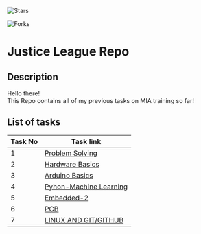 ![Stars](https://img.shields.io/badge/stars-13-yellow)


![Forks](https://img.shields.io/github/forks/MarwanGad/GitHub-Repo)
# Justice League Repo
## Description
Hello there! <br/>
This Repo contains all of my previous tasks on MIA training so far!
## List of tasks 
| Task No| Task link                                                                                    |
|-------|-----------------------------------------------------------------------------------------------|
| 1     | [Problem Solving](https://github.com/MarwanGad/GitHub-Repo/tree/ProblemSolving)               |
| 2     | [Hardware Basics](https://github.com/MarwanGad/GitHub-Repo/tree/HardwareBasics)               | 
| 3     | [Arduino Basics](https://github.com/MarwanGad/GitHub-Repo/tree/ArduinoBasics)                 |
| 4     | [Pyhon-Machine Learning](https://github.com/MarwanGad/GitHub-Repo/tree/Python-ML)             |
| 5     | [Embedded-2](https://github.com/MarwanGad/GitHub-Repo/tree/Embedded-2)                        |
| 6     | [PCB](https://github.com/MarwanGad/GitHub-Repo/tree/PCB)                                      |
| 7     | [LINUX AND GIT/GITHUB](https://github.com/MarwanGad/GitHub-Repo/tree/task7)                   |
